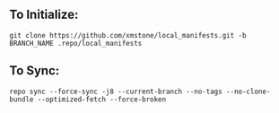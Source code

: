 To Initialize:
--------------

    git clone https://github.com/xmstone/local_manifests.git -b BRANCH_NAME .repo/local_manifests
    

To Sync:
--------

    repo sync --force-sync -j8 --current-branch --no-tags --no-clone-bundle --optimized-fetch --force-broken
